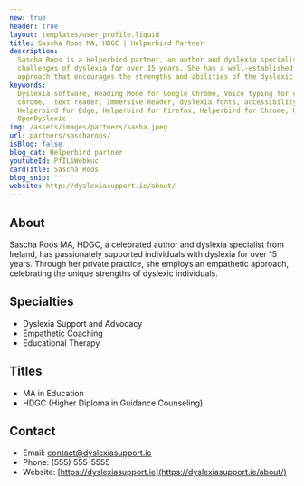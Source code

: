```yaml
---
new: true
header: true
layout: templates/user_profile.liquid
title: Sascha Roos MA, HDGC | Helperbird Partner
description:
  Sascha Roos is a Helperbird partner, an author and dyslexia specialist supporting people with the
  challenges of dyslexia for over 15 years. She has a well-established private practice, and an
  approach that encourages the strengths and abilities of the dyslexic individual.
keywords:
  Dyslexia software, Reading Mode for Google Chrome, Voice typing for chrome, Text to speech for
  chrome,  text reader, Immersive Reader, dyslexia fonts, accessibility software, dyslexia software,
  Helperbird for Edge, Helperbird for Firefox, Helperbird for Chrome, Opendyslexic for Chrome,
  OpenDyslexic
img: /assets/images/partners/sasha.jpeg
url: partners/sascharoos/
isBlog: false
blog_cat: Helperbird partner
youtubeId: PfILiWebkuc
cardTitle: Sascha Roos
blog_snip: ''
website: http://dyslexiasupport.ie/about/
---
```


## About
Sascha Roos MA, HDGC, a celebrated author and dyslexia specialist from Ireland, has passionately supported individuals with dyslexia for over 15 years. Through her private practice, she employs an empathetic approach, celebrating the unique strengths of dyslexic individuals.

## Specialties
- Dyslexia Support and Advocacy
- Empathetic Coaching
- Educational Therapy

## Titles
- MA in Education
- HDGC (Higher Diploma in Guidance Counseling)

## Contact
- Email: contact@dyslexiasupport.ie
- Phone: (555) 555-5555
- Website: [https://dyslexiasupport.ie](https://dyslexiasupport.ie/about/)
